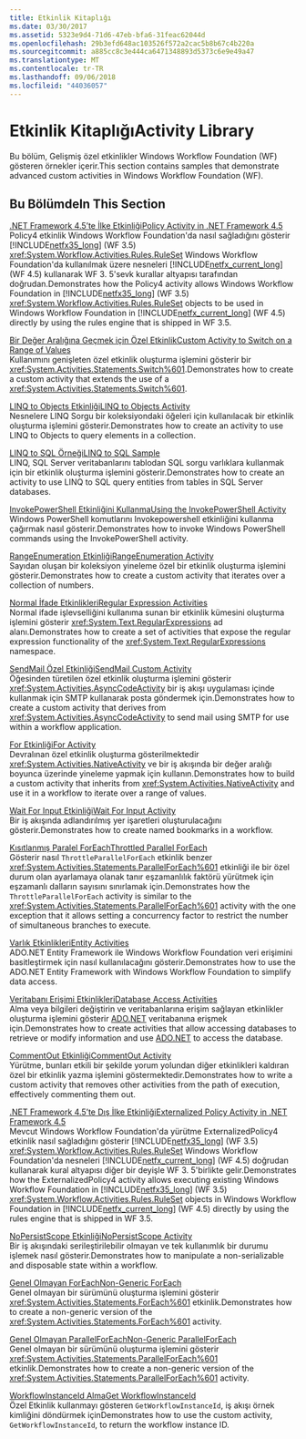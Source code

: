 ```yaml
---
title: Etkinlik Kitaplığı
ms.date: 03/30/2017
ms.assetid: 5323e9d4-71d6-47eb-bfa6-31feac62044d
ms.openlocfilehash: 29b3efd648ac103526f572a2cac5b8b67c4b220a
ms.sourcegitcommit: a885cc8c3e444ca6471348893d5373c6e9e49a47
ms.translationtype: MT
ms.contentlocale: tr-TR
ms.lasthandoff: 09/06/2018
ms.locfileid: "44036057"
---
```

# <a name="activity-library"></a><span data-ttu-id="6d6f4-102">Etkinlik Kitaplığı</span><span class="sxs-lookup"><span data-stu-id="6d6f4-102">Activity Library</span></span>
<span data-ttu-id="6d6f4-103">Bu bölüm, Gelişmiş özel etkinlikler Windows Workflow Foundation (WF) gösteren örnekler içerir.</span><span class="sxs-lookup"><span data-stu-id="6d6f4-103">This section contains samples that demonstrate advanced custom activities in Windows Workflow Foundation (WF).</span></span>  
  
## <a name="in-this-section"></a><span data-ttu-id="6d6f4-104">Bu Bölümde</span><span class="sxs-lookup"><span data-stu-id="6d6f4-104">In This Section</span></span>  
 [<span data-ttu-id="6d6f4-105">.NET Framework 4.5’te İlke Etkinliği</span><span class="sxs-lookup"><span data-stu-id="6d6f4-105">Policy Activity in .NET Framework 4.5</span></span>](../../../../docs/framework/windows-workflow-foundation/samples/policy-activity-in-net-framework-4-5.md)  
 <span data-ttu-id="6d6f4-106">Policy4 etkinlik Windows Workflow Foundation'da nasıl sağladığını gösterir [!INCLUDE[netfx35_long](../../../../includes/netfx35-long-md.md)] (WF 3.5) <xref:System.Workflow.Activities.Rules.RuleSet> Windows Workflow Foundation'da kullanılmak üzere nesneleri [!INCLUDE[netfx_current_long](../../../../includes/netfx-current-long-md.md)] (WF 4.5) kullanarak WF 3. 5'sevk kurallar altyapısı tarafından doğrudan.</span><span class="sxs-lookup"><span data-stu-id="6d6f4-106">Demonstrates how the Policy4 activity allows Windows Workflow Foundation in [!INCLUDE[netfx35_long](../../../../includes/netfx35-long-md.md)] (WF 3.5) <xref:System.Workflow.Activities.Rules.RuleSet> objects to be used in Windows Workflow Foundation in [!INCLUDE[netfx_current_long](../../../../includes/netfx-current-long-md.md)] (WF 4.5) directly by using the rules engine that is shipped in WF 3.5.</span></span>  
  
 [<span data-ttu-id="6d6f4-107">Bir Değer Aralığına Geçmek için Özel Etkinlik</span><span class="sxs-lookup"><span data-stu-id="6d6f4-107">Custom Activity to Switch on a Range of Values</span></span>](../../../../docs/framework/windows-workflow-foundation/samples/custom-activity-to-switch-on-a-range-of-values.md)  
 <span data-ttu-id="6d6f4-108">Kullanımını genişleten özel etkinlik oluşturma işlemini gösterir bir <xref:System.Activities.Statements.Switch%601>.</span><span class="sxs-lookup"><span data-stu-id="6d6f4-108">Demonstrates how to create a custom activity that extends the use of a <xref:System.Activities.Statements.Switch%601>.</span></span>  
  
 [<span data-ttu-id="6d6f4-109">LINQ to Objects Etkinliği</span><span class="sxs-lookup"><span data-stu-id="6d6f4-109">LINQ to Objects Activity</span></span>](../../../../docs/framework/windows-workflow-foundation/samples/linq-to-objects-activity.md)  
 <span data-ttu-id="6d6f4-110">Nesnelere LINQ Sorgu bir koleksiyondaki öğeleri için kullanılacak bir etkinlik oluşturma işlemini gösterir.</span><span class="sxs-lookup"><span data-stu-id="6d6f4-110">Demonstrates how to create an activity to use LINQ to Objects to query elements in a collection.</span></span>  
  
 [<span data-ttu-id="6d6f4-111">LINQ to SQL Örneği</span><span class="sxs-lookup"><span data-stu-id="6d6f4-111">LINQ to SQL Sample</span></span>](../../../../docs/framework/windows-workflow-foundation/samples/linq-to-sql-sample.md)  
 <span data-ttu-id="6d6f4-112">LINQ, SQL Server veritabanlarını tablodan SQL sorgu varlıklara kullanmak için bir etkinlik oluşturma işlemini gösterir.</span><span class="sxs-lookup"><span data-stu-id="6d6f4-112">Demonstrates how to create an activity to use LINQ to SQL query entities from tables in SQL Server databases.</span></span>  
  
 [<span data-ttu-id="6d6f4-113">InvokePowerShell Etkinliğini Kullanma</span><span class="sxs-lookup"><span data-stu-id="6d6f4-113">Using the InvokePowerShell Activity</span></span>](../../../../docs/framework/windows-workflow-foundation/samples/using-the-invokepowershell-activity.md)  
 <span data-ttu-id="6d6f4-114">Windows PowerShell komutlarını Invokepowershell etkinliğini kullanma çağırmak nasıl gösterir.</span><span class="sxs-lookup"><span data-stu-id="6d6f4-114">Demonstrates how to invoke Windows PowerShell commands using the InvokePowerShell activity.</span></span>  
  
 [<span data-ttu-id="6d6f4-115">RangeEnumeration Etkinliği</span><span class="sxs-lookup"><span data-stu-id="6d6f4-115">RangeEnumeration Activity</span></span>](../../../../docs/framework/windows-workflow-foundation/samples/rangeenumeration-activity.md)  
 <span data-ttu-id="6d6f4-116">Sayıdan oluşan bir koleksiyon yineleme özel bir etkinlik oluşturma işlemini gösterir.</span><span class="sxs-lookup"><span data-stu-id="6d6f4-116">Demonstrates how to create a custom activity that iterates over a collection of numbers.</span></span>  
  
 [<span data-ttu-id="6d6f4-117">Normal İfade Etkinlikleri</span><span class="sxs-lookup"><span data-stu-id="6d6f4-117">Regular Expression Activities</span></span>](../../../../docs/framework/windows-workflow-foundation/samples/regular-expression-activities.md)  
 <span data-ttu-id="6d6f4-118">Normal ifade işlevselliğini kullanıma sunan bir etkinlik kümesini oluşturma işlemini gösterir <xref:System.Text.RegularExpressions> ad alanı.</span><span class="sxs-lookup"><span data-stu-id="6d6f4-118">Demonstrates how to create a set of activities that expose the regular expression functionality of the <xref:System.Text.RegularExpressions> namespace.</span></span>  
  
 [<span data-ttu-id="6d6f4-119">SendMail Özel Etkinliği</span><span class="sxs-lookup"><span data-stu-id="6d6f4-119">SendMail Custom Activity</span></span>](../../../../docs/framework/windows-workflow-foundation/samples/sendmail-custom-activity.md)  
 <span data-ttu-id="6d6f4-120">Öğesinden türetilen özel etkinlik oluşturma işlemini gösterir <xref:System.Activities.AsyncCodeActivity> bir iş akışı uygulaması içinde kullanmak için SMTP kullanarak posta göndermek için.</span><span class="sxs-lookup"><span data-stu-id="6d6f4-120">Demonstrates how to create a custom activity that derives from <xref:System.Activities.AsyncCodeActivity> to send mail using SMTP for use within a workflow application.</span></span>  
  
 [<span data-ttu-id="6d6f4-121">For Etkinliği</span><span class="sxs-lookup"><span data-stu-id="6d6f4-121">For Activity</span></span>](../../../../docs/framework/windows-workflow-foundation/samples/for-activity.md)  
 <span data-ttu-id="6d6f4-122">Devralınan özel etkinlik oluşturma gösterilmektedir <xref:System.Activities.NativeActivity> ve bir iş akışında bir değer aralığı boyunca üzerinde yineleme yapmak için kullanın.</span><span class="sxs-lookup"><span data-stu-id="6d6f4-122">Demonstrates how to build a custom activity that inherits from <xref:System.Activities.NativeActivity> and use it in a workflow to iterate over a range of values.</span></span>  
  
 [<span data-ttu-id="6d6f4-123">Wait For Input Etkinliği</span><span class="sxs-lookup"><span data-stu-id="6d6f4-123">Wait For Input Activity</span></span>](../../../../docs/framework/windows-workflow-foundation/samples/wait-for-input-activity.md)  
 <span data-ttu-id="6d6f4-124">Bir iş akışında adlandırılmış yer işaretleri oluşturulacağını gösterir.</span><span class="sxs-lookup"><span data-stu-id="6d6f4-124">Demonstrates how to create named bookmarks in a workflow.</span></span>  
  
 [<span data-ttu-id="6d6f4-125">Kısıtlanmış Paralel ForEach</span><span class="sxs-lookup"><span data-stu-id="6d6f4-125">Throttled Parallel ForEach</span></span>](../../../../docs/framework/windows-workflow-foundation/samples/throttled-parallel-foreach.md)  
 <span data-ttu-id="6d6f4-126">Gösterir nasıl `ThrottleParallelForEach` etkinlik benzer <xref:System.Activities.Statements.ParallelForEach%601> etkinliği ile bir özel durum olan ayarlamaya olanak tanır eşzamanlılık faktörü yürütmek için eşzamanlı dalların sayısını sınırlamak için.</span><span class="sxs-lookup"><span data-stu-id="6d6f4-126">Demonstrates how the `ThrottleParallelForEach` activity is similar to the <xref:System.Activities.Statements.ParallelForEach%601> activity with the one exception that it allows setting a concurrency factor to restrict the number of simultaneous branches to execute.</span></span>  
  
 [<span data-ttu-id="6d6f4-127">Varlık Etkinlikleri</span><span class="sxs-lookup"><span data-stu-id="6d6f4-127">Entity Activities</span></span>](../../../../docs/framework/windows-workflow-foundation/samples/entity-activities.md)  
 <span data-ttu-id="6d6f4-128">ADO.NET Entity Framework ile Windows Workflow Foundation veri erişimini basitleştirmek için nasıl kullanılacağını gösterir.</span><span class="sxs-lookup"><span data-stu-id="6d6f4-128">Demonstrates how to use the ADO.NET Entity Framework with Windows Workflow Foundation to simplify data access.</span></span>  
  
 [<span data-ttu-id="6d6f4-129">Veritabanı Erişimi Etkinlikleri</span><span class="sxs-lookup"><span data-stu-id="6d6f4-129">Database Access Activities</span></span>](../../../../docs/framework/windows-workflow-foundation/samples/database-access-activities.md)  
 <span data-ttu-id="6d6f4-130">Alma veya bilgileri değiştirin ve veritabanlarına erişim sağlayan etkinlikler oluşturma işlemini gösterir [ADO.NET](https://go.microsoft.com/fwlink/?LinkId=166081) veritabanına erişmek için.</span><span class="sxs-lookup"><span data-stu-id="6d6f4-130">Demonstrates how to create activities that allow accessing databases to retrieve or modify information and use [ADO.NET](https://go.microsoft.com/fwlink/?LinkId=166081) to access the database.</span></span>  
  
 [<span data-ttu-id="6d6f4-131">CommentOut Etkinliği</span><span class="sxs-lookup"><span data-stu-id="6d6f4-131">CommentOut Activity</span></span>](../../../../docs/framework/windows-workflow-foundation/samples/commentout-activity.md)  
 <span data-ttu-id="6d6f4-132">Yürütme, bunları etkili bir şekilde yorum yolundan diğer etkinlikleri kaldıran özel bir etkinlik yazma işlemini göstermektedir.</span><span class="sxs-lookup"><span data-stu-id="6d6f4-132">Demonstrates how to write a custom activity that removes other activities from the path of execution, effectively commenting them out.</span></span>  
  
 [<span data-ttu-id="6d6f4-133">.NET Framework 4.5’te Dış İlke Etkinliği</span><span class="sxs-lookup"><span data-stu-id="6d6f4-133">Externalized Policy Activity in .NET Framework 4.5</span></span>](../../../../docs/framework/windows-workflow-foundation/samples/externalized-policy-activity-in-net-framework-4-5.md)  
 <span data-ttu-id="6d6f4-134">Mevcut Windows Workflow Foundation'da yürütme ExternalizedPolicy4 etkinlik nasıl sağladığını gösterir [!INCLUDE[netfx35_long](../../../../includes/netfx35-long-md.md)] (WF 3.5) <xref:System.Workflow.Activities.Rules.RuleSet> Windows Workflow Foundation'da nesneleri [!INCLUDE[netfx_current_long](../../../../includes/netfx-current-long-md.md)] (WF 4.5) doğrudan kullanarak kural altyapısı diğer bir deyişle WF 3. 5'birlikte gelir.</span><span class="sxs-lookup"><span data-stu-id="6d6f4-134">Demonstrates how the ExternalizedPolicy4 activity allows executing existing Windows Workflow Foundation in [!INCLUDE[netfx35_long](../../../../includes/netfx35-long-md.md)] (WF 3.5) <xref:System.Workflow.Activities.Rules.RuleSet> objects in Windows Workflow Foundation in [!INCLUDE[netfx_current_long](../../../../includes/netfx-current-long-md.md)] (WF 4.5) directly by using the rules engine that is shipped in WF 3.5.</span></span>  
  
 [<span data-ttu-id="6d6f4-135">NoPersistScope Etkinliği</span><span class="sxs-lookup"><span data-stu-id="6d6f4-135">NoPersistScope Activity</span></span>](../../../../docs/framework/windows-workflow-foundation/samples/nopersistscope-activity.md)  
 <span data-ttu-id="6d6f4-136">Bir iş akışındaki serileştirilebilir olmayan ve tek kullanımlık bir durumu işlemek nasıl gösterir.</span><span class="sxs-lookup"><span data-stu-id="6d6f4-136">Demonstrates how to manipulate a non-serializable and disposable state within a workflow.</span></span>  
  
 [<span data-ttu-id="6d6f4-137">Genel Olmayan ForEach</span><span class="sxs-lookup"><span data-stu-id="6d6f4-137">Non-Generic ForEach</span></span>](../../../../docs/framework/windows-workflow-foundation/samples/non-generic-foreach.md)  
 <span data-ttu-id="6d6f4-138">Genel olmayan bir sürümünü oluşturma işlemini gösterir <xref:System.Activities.Statements.ForEach%601> etkinlik.</span><span class="sxs-lookup"><span data-stu-id="6d6f4-138">Demonstrates how to create a non-generic version of the <xref:System.Activities.Statements.ForEach%601> activity.</span></span>  
  
 [<span data-ttu-id="6d6f4-139">Genel Olmayan ParallelForEach</span><span class="sxs-lookup"><span data-stu-id="6d6f4-139">Non-Generic ParallelForEach</span></span>](../../../../docs/framework/windows-workflow-foundation/samples/non-generic-parallelforeach.md)  
 <span data-ttu-id="6d6f4-140">Genel olmayan bir sürümünü oluşturma işlemini gösterir <xref:System.Activities.Statements.ParallelForEach%601> etkinlik.</span><span class="sxs-lookup"><span data-stu-id="6d6f4-140">Demonstrates how to create a non-generic version of the <xref:System.Activities.Statements.ParallelForEach%601> activity.</span></span>  
  
 [<span data-ttu-id="6d6f4-141">WorkflowInstanceId Alma</span><span class="sxs-lookup"><span data-stu-id="6d6f4-141">Get WorkflowInstanceId</span></span>](../../../../docs/framework/windows-workflow-foundation/samples/get-workflowinstanceid.md)  
 <span data-ttu-id="6d6f4-142">Özel Etkinlik kullanmayı gösteren `GetWorkflowInstanceId`, iş akışı örnek kimliğini döndürmek için</span><span class="sxs-lookup"><span data-stu-id="6d6f4-142">Demonstrates how to use the custom activity, `GetWorkflowInstanceId`, to return the workflow instance ID.</span></span>
